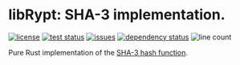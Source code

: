 # libRypt: SHA-3 implementation.

[![license](https://img.shields.io/github/license/librypt/librypt-hash-sha3)](https://www.github.com/librypt/librypt-hash-sha3/LICENSE)
[![test status](https://img.shields.io/github/actions/workflow/status/librypt/librypt-hash-sha3/rust.yml)](https://www.github.com/librypt/librypt-hash-sha3/actions)
[![issues](https://img.shields.io/github/issues/librypt/librypt-hash-sha3)](https://www.github.com/librypt/librypt-hash-sha3/issues)
[![dependency status](https://deps.rs/repo/github/librypt/librypt-hash-sha3/status.svg)](https://deps.rs/repo/github/librypt/librypt-hash-sha3)
![line count](https://img.shields.io/tokei/lines/github/librypt/librypt-hash-sha3)

Pure Rust implementation of the [SHA-3 hash function](https://en.wikipedia.org/wiki/SHA-3).
